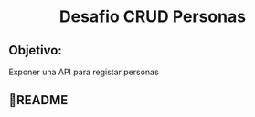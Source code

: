 
<h1 align="center">Desafio CRUD Personas </h1>
   <p align="left">
 
   </p>
   
<h2>Objetivo:</h2> Exponer una API para registar personas

## :hammer:README

